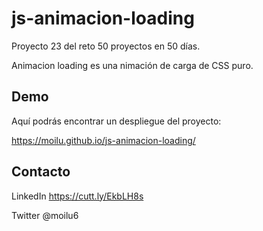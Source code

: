 # js-animacion-loading

Proyecto 23 del reto 50 proyectos en 50 días.

Animacion loading es una nimación de carga de CSS puro.

## Demo

Aquí podrás encontrar un despliegue del proyecto:

https://moilu.github.io/js-animacion-loading/

## Contacto

LinkedIn https://cutt.ly/EkbLH8s

Twitter @moilu6
